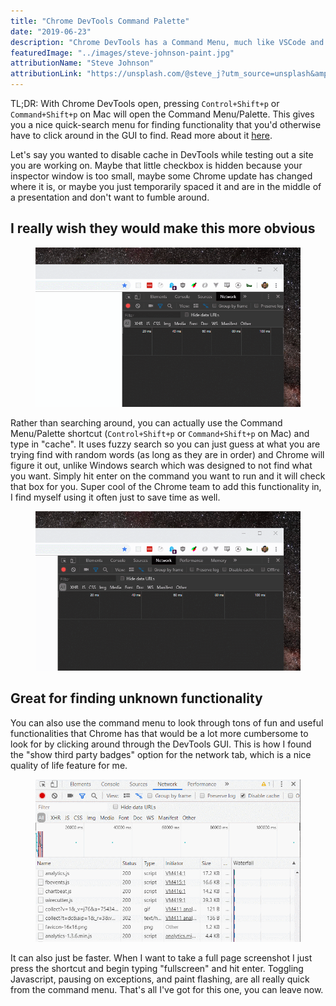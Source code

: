 ```yaml
---
title: "Chrome DevTools Command Palette"
date: "2019-06-23"
description: "Chrome DevTools has a Command Menu, much like VSCode and other editors!"
featuredImage: "../images/steve-johnson-paint.jpg"
attributionName: "Steve Johnson"
attributionLink: "https://unsplash.com/@steve_j?utm_source=unsplash&amp;utm_medium=referral&amp;utm_content=creditCopyText"
---
```


TL;DR: With Chrome DevTools open, pressing `Control+Shift+p` or `Command+Shift+p` on Mac will open the Command Menu/Palette. This gives you a nice quick-search menu for finding functionality that you'd otherwise have to click around in the GUI to find. Read more about it [here](https://developers.google.com/web/tools/chrome-devtools/command-menu/).

Let's say you wanted to disable cache in DevTools while testing out a site you are working on. Maybe that little checkbox is hidden because your inspector window is too small, maybe some Chrome update has changed where it is, or maybe you just temporarily spaced it and are in the middle of a presentation and don't want to fumble around.

## I really wish they would make this more obvious

<figure>
  <img src="../images/disable-cache-byby.gif" alt="disable cache checkbox not visible when resizing devtools window"></img>
</figure>

Rather than searching around, you can actually use the Command Menu/Palette shortcut (`Control+Shift+p` or `Command+Shift+p` on Mac) and type in "cache". It uses fuzzy search so you can just guess at what you are trying find with random words (as long as they are in order) and Chrome will figure it out, unlike Windows search which was designed to not find what you want. Simply hit enter on the command you want to run and it will check that box for you. Super cool of the Chrome team to add this functionality in, I find myself using it often just to save time as well.

<figure>
  <img src="../images/command-menu-disable-cache.gif" alt="disabling cache using the command menu"></img>
</figure>

## Great for finding unknown functionality

You can also use the command menu to look through tons of fun and useful functionalities that Chrome has that would be a lot more cumbersome to look for by clicking around through the DevTools GUI. This is how I found the "show third party badges" option for the network tab, which is a nice quality of life feature for me.

<figure>
  <img src="../images/third-party-tags.gif" alt="show third party tags command"></img>
</figure>

It can also just be faster. When I want to take a full page screenshot I just press the shortcut and begin typing "fullscreen" and hit enter. Toggling Javascript, pausing on exceptions, and paint flashing, are all really quick from the command menu. That's all I've got for this one, you can leave now.
